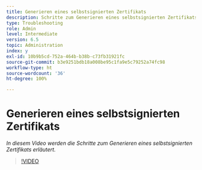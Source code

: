 ```yaml
---
title: Generieren eines selbstsignierten Zertifikats
description: Schritte zum Generieren eines selbstsignierten Zertifikats für die Anwendung von SSL
type: Troubleshooting
role: Admin
level: Intermediate
version: 6.5
topic: Administration
index: y
exl-id: 10b9b5cd-752a-464b-b38b-c73fb31921fc
source-git-commit: b3e9251bdb18a008be95c1fa9e5c79252a74fc98
workflow-type: ht
source-wordcount: '36'
ht-degree: 100%

---
```


# Generieren eines selbstsignierten Zertifikats

*In diesem Video werden die Schritte zum Generieren eines selbstsignierten Zertifikats erläutert.*

>[!VIDEO](https://video.tv.adobe.com/v/335539?quality=12&learn=on)
